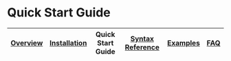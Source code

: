 # Quick Start Guide

| [Overview](/docs/overview.md) | [Installation](/docs/installation.md) | Quick Start Guide | [Syntax Reference](/docs/syntax-reference.md) | [Examples](/docs/examples.md) | [FAQ](/docs/faq.md)  |
|----------|--------------|-------------|------------------|------------------|------------------|

<!-- INSERT CONTENT HERE -->